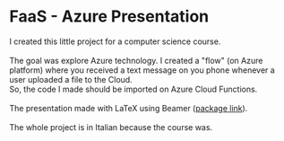 # FaaS - Azure Presentation

I created this little project for a computer science course.\
\
The goal was explore Azure technology. I created a "flow" (on Azure platform) where you received a text message on you phone whenever a user uploaded a file to the Cloud.\
So, the code I made should be imported on Azure Cloud Functions.\
\
The presentation made with LaTeX using Beamer ([package link][1]).\
\
The whole project is in Italian because the course was.

[1]: https://www.ctan.org/pkg/beamer
